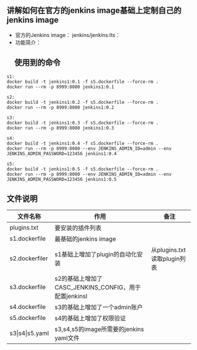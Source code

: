 ## 讲解如何在官方的jenkins image基础上定制自己的jenkins image

+ 官方的Jenkins image： jenkins/jenkins:lts：
+ 功能简介：

## 　使用到的命令

```shell
s1: 
docker build -t jenkins1:0.1 -f s5.dockerfile --force-rm .
docker run --rm -p 8999:8080 jenkins1:0.1 

s2:
docker build -t jenkins1:0.2 -f s5.dockerfile --force-rm .
docker run --rm -p 8999:8080 jenkins1:0.2 

s3:
docker build -t jenkins1:0.3 -f s5.dockerfile --force-rm .
docker run --rm -p 8999:8080 jenkins1:0.3 

s4:
docker build -t jenkins1:0.4 -f s5.dockerfile --force-rm .
docker run --rm -p 8999:8080 --env JENKINS_ADMIN_ID=admin --env JENKINS_ADMIN_PASSWORD=123456 jenkins1:0.4 

s5:
docker build -t jenkins1:0.5 -f s5.dockerfile --force-rm .
docker run --rm -p 8999:8080 --env JENKINS_ADMIN_ID=admin --env JENKINS_ADMIN_PASSWORD=123456 jenkins1:0.5

```

## 文件说明

|文件名称|作用|备注|
|----|----|----|
|plugins.txt|要安装的插件列表||
|s1.dockerfile|最基础的jenkins image||
|s2.dockerfiler|s1基础上增加了plugin的自动化安装|从plugins.txt读取plugin列表|
|s3.dockerfile|s2的基础上增加了CASC_JENKINS_CONFIG，用于配置jenkinsl||
|s4.dockerfile|s3的基础上增加了一个admin账户||
|s5.dockerfile|s4的基础上增加了权限验证||
|s3\|s4\|s5.yaml|s3,s4,s5的image所需要的jenkins yaml文件||

